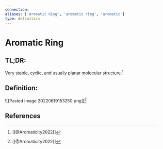 ```yaml
---
connection:
aliases: ['Aromatic Ring', 'aromatic ring', 'aromatic']
type: definition
---
```


# Aromatic Ring

## TL;DR:
Very stable, cyclic, and usually planar molecular structure.[^1]

## Definition:
![[Pasted image 20220619153250.png]][^1]

## References

[^1]: [[@Aromaticity2022]]